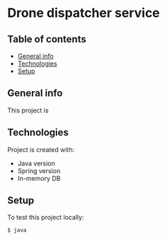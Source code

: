 # Drone dispatcher service

## Table of contents
* [General info](#general-info)
* [Technologies](#technologies)
* [Setup](#setup)

## General info
This project is 

## Technologies
Project is created with:
* Java version
* Spring version
* In-memory DB

## Setup
To test this project locally:

```
$ java
```